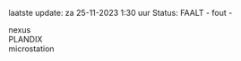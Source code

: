 laatste update: 
za 25-11-2023  1:30   uur 
Status: FAALT - fout - 
<div class="service R">nexus</div><div class="service R">PLANDIX</div><div class="service R">microstation</div>
